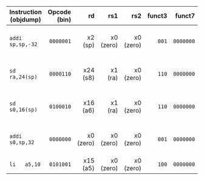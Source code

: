 | Instruction (objdump) | Opcode (bin) | rd | rs1 | rs2 | funct3 | funct7 | Binary (31..0) | Description |
|---|---:|---:|---:|---:|---:|---:|---|---|
| `addi	sp,sp,-32` | `0000001` | x2 (sp) | x0 (zero) | x0 (zero) | `001` | `0000000` | `00000000000000000001000100000001` | addi: x2 (sp) = x0 (zero) + imm |
| `sd	ra,24(sp)` | `0000110` | x24 (s8) | x1 (ra) | x0 (zero) | `110` | `0000000` | `00000000000000001110110000000110` | sd: store x0 (zero) into memory[x1 (ra)+imm] |
| `sd	s0,16(sp)` | `0100010` | x16 (a6) | x1 (ra) | x0 (zero) | `110` | `0000000` | `00000000000000001110100000100010` | sd: store x0 (zero) into memory[x1 (ra)+imm] |
| `addi	s0,sp,32` | `0000000` | x0 (zero) | x0 (zero) | x0 (zero) | `001` | `0000000` | `00000000000000000001000000000000` | addi: x0 (zero) = x0 (zero) + imm |
| `li	a5,10` | `0101001` | x15 (a5) | x0 (zero) | x0 (zero) | `100` | `0000000` | `00000000000000000100011110101001` | li	a5,10 |
